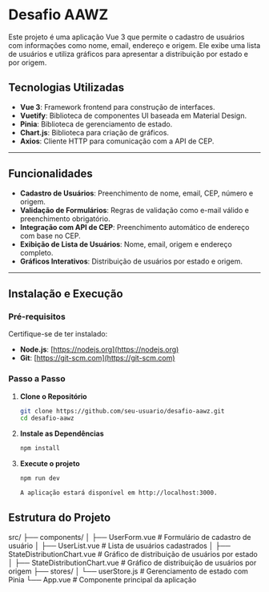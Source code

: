 # Desafio AAWZ

Este projeto é uma aplicação Vue 3 que permite o cadastro de usuários com informações como nome, email, endereço e origem. Ele exibe uma lista de usuários e utiliza gráficos para apresentar a distribuição por estado e por origem.

## Tecnologias Utilizadas
- **Vue 3**: Framework frontend para construção de interfaces.
- **Vuetify**: Biblioteca de componentes UI baseada em Material Design.
- **Pinia**: Biblioteca de gerenciamento de estado.
- **Chart.js**: Biblioteca para criação de gráficos.
- **Axios**: Cliente HTTP para comunicação com a API de CEP.

---

## Funcionalidades
- **Cadastro de Usuários**: Preenchimento de nome, email, CEP, número e origem.
- **Validação de Formulários**: Regras de validação como e-mail válido e preenchimento obrigatório.
- **Integração com API de CEP**: Preenchimento automático de endereço com base no CEP.
- **Exibição de Lista de Usuários**: Nome, email, origem e endereço completo.
- **Gráficos Interativos**: Distribuição de usuários por estado e origem.

---

## Instalação e Execução

### Pré-requisitos
Certifique-se de ter instalado:
- **Node.js**: [https://nodejs.org](https://nodejs.org)  
- **Git**: [https://git-scm.com](https://git-scm.com)

### Passo a Passo

1. **Clone o Repositório**
   ```bash
   git clone https://github.com/seu-usuario/desafio-aawz.git
   cd desafio-aawz

2. **Instale as Dependências**
    ```bash
   npm install

3. **Execute o projeto**
    ```bash
   npm run dev

   A aplicação estará disponível em http://localhost:3000.

## Estrutura do Projeto

src/
├── components/
│   ├── UserForm.vue  # Formulário de cadastro de usuário
│   ├── UserList.vue  # Lista de usuários cadastrados
│   ├── StateDistributionChart.vue # Gráfico de distribuição de usuários por estado
│   ├── StateDistributionChart.vue # Gráfico de distribuição de usuários por origem
├── stores/
│   └── userStore.js  # Gerenciamento de estado com Pinia
└── App.vue           # Componente principal da aplicação
